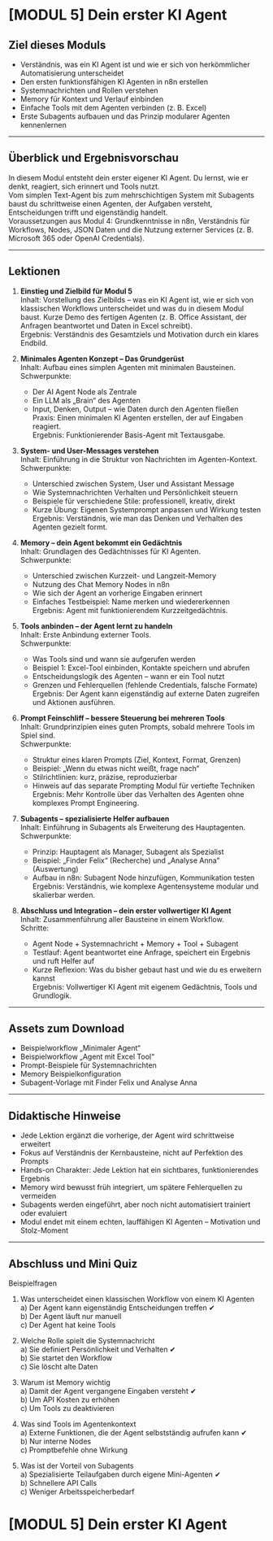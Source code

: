 # [MODUL 5] Dein erster KI Agent

## Ziel dieses Moduls
- Verständnis, was ein KI Agent ist und wie er sich von herkömmlicher Automatisierung unterscheidet  
- Den ersten funktionsfähigen KI Agenten in n8n erstellen  
- Systemnachrichten und Rollen verstehen  
- Memory für Kontext und Verlauf einbinden  
- Einfache Tools mit dem Agenten verbinden (z. B. Excel)  
- Erste Subagents aufbauen und das Prinzip modularer Agenten kennenlernen  

---

## Überblick und Ergebnisvorschau
In diesem Modul entsteht dein erster eigener KI Agent. Du lernst, wie er denkt, reagiert, sich erinnert und Tools nutzt.  
Vom simplen Text-Agent bis zum mehrschichtigen System mit Subagents baust du schrittweise einen Agenten, der Aufgaben versteht, Entscheidungen trifft und eigenständig handelt.  
Voraussetzungen aus Modul 4: Grundkenntnisse in n8n, Verständnis für Workflows, Nodes, JSON Daten und die Nutzung externer Services (z. B. Microsoft 365 oder OpenAI Credentials).

---

## Lektionen

1. **Einstieg und Zielbild für Modul 5**  
   Inhalt: Vorstellung des Zielbilds – was ein KI Agent ist, wie er sich von klassischen Workflows unterscheidet und was du in diesem Modul baust. Kurze Demo des fertigen Agenten (z. B. Office Assistant, der Anfragen beantwortet und Daten in Excel schreibt).  
   Ergebnis: Verständnis des Gesamtziels und Motivation durch ein klares Endbild.  

2. **Minimales Agenten Konzept – Das Grundgerüst**  
   Inhalt: Aufbau eines simplen Agenten mit minimalen Bausteinen.  
   Schwerpunkte:  
   - Der AI Agent Node als Zentrale  
   - Ein LLM als „Brain“ des Agenten  
   - Input, Denken, Output – wie Daten durch den Agenten fließen  
   Praxis: Einen minimalen KI Agenten erstellen, der auf Eingaben reagiert.  
   Ergebnis: Funktionierender Basis-Agent mit Textausgabe.  

3. **System- und User-Messages verstehen**  
   Inhalt: Einführung in die Struktur von Nachrichten im Agenten-Kontext.  
   Schwerpunkte:  
   - Unterschied zwischen System, User und Assistant Message  
   - Wie Systemnachrichten Verhalten und Persönlichkeit steuern  
   - Beispiele für verschiedene Stile: professionell, kreativ, direkt  
   - Kurze Übung: Eigenen Systemprompt anpassen und Wirkung testen  
   Ergebnis: Verständnis, wie man das Denken und Verhalten des Agenten gezielt formt.  

4. **Memory – dein Agent bekommt ein Gedächtnis**  
   Inhalt: Grundlagen des Gedächtnisses für KI Agenten.  
   Schwerpunkte:  
   - Unterschied zwischen Kurzzeit- und Langzeit-Memory  
   - Nutzung des Chat Memory Nodes in n8n  
   - Wie sich der Agent an vorherige Eingaben erinnert  
   - Einfaches Testbeispiel: Name merken und wiedererkennen  
   Ergebnis: Agent mit funktionierendem Kurzzeitgedächtnis.  

5. **Tools anbinden – der Agent lernt zu handeln**  
   Inhalt: Erste Anbindung externer Tools.  
   Schwerpunkte:  
   - Was Tools sind und wann sie aufgerufen werden  
   - Beispiel 1: Excel-Tool einbinden, Kontakte speichern und abrufen  
   - Entscheidungslogik des Agenten – wann er ein Tool nutzt  
   - Grenzen und Fehlerquellen (fehlende Credentials, falsche Formate)  
   Ergebnis: Der Agent kann eigenständig auf externe Daten zugreifen und Aktionen ausführen.  

6. **Prompt Feinschliff – bessere Steuerung bei mehreren Tools**  
   Inhalt: Grundprinzipien eines guten Prompts, sobald mehrere Tools im Spiel sind.  
   Schwerpunkte:  
   - Struktur eines klaren Prompts (Ziel, Kontext, Format, Grenzen)  
   - Beispiel: „Wenn du etwas nicht weißt, frage nach“  
   - Stilrichtlinien: kurz, präzise, reproduzierbar  
   - Hinweis auf das separate Prompting Modul für vertiefte Techniken  
   Ergebnis: Mehr Kontrolle über das Verhalten des Agenten ohne komplexes Prompt Engineering.  

7. **Subagents – spezialisierte Helfer aufbauen**  
   Inhalt: Einführung in Subagents als Erweiterung des Hauptagenten.  
   Schwerpunkte:  
   - Prinzip: Hauptagent als Manager, Subagent als Spezialist  
   - Beispiel: „Finder Felix“ (Recherche) und „Analyse Anna“ (Auswertung)  
   - Aufbau in n8n: Subagent Node hinzufügen, Kommunikation testen  
   Ergebnis: Verständnis, wie komplexe Agentensysteme modular und skalierbar werden.  

8. **Abschluss und Integration – dein erster vollwertiger KI Agent**  
   Inhalt: Zusammenführung aller Bausteine in einem Workflow.  
   Schritte:  
   - Agent Node + Systemnachricht + Memory + Tool + Subagent  
   - Testlauf: Agent beantwortet eine Anfrage, speichert ein Ergebnis und ruft Helfer auf  
   - Kurze Reflexion: Was du bisher gebaut hast und wie du es erweitern kannst  
   Ergebnis: Vollwertiger KI Agent mit eigenem Gedächtnis, Tools und Grundlogik.  

---

## Assets zum Download
- Beispielworkflow „Minimaler Agent“  
- Beispielworkflow „Agent mit Excel Tool“  
- Prompt-Beispiele für Systemnachrichten  
- Memory Beispielkonfiguration  
- Subagent-Vorlage mit Finder Felix und Analyse Anna  

---

## Didaktische Hinweise
- Jede Lektion ergänzt die vorherige, der Agent wird schrittweise erweitert  
- Fokus auf Verständnis der Kernbausteine, nicht auf Perfektion des Prompts  
- Hands-on Charakter: Jede Lektion hat ein sichtbares, funktionierendes Ergebnis  
- Memory wird bewusst früh integriert, um spätere Fehlerquellen zu vermeiden  
- Subagents werden eingeführt, aber noch nicht automatisiert trainiert oder evaluiert  
- Modul endet mit einem echten, lauffähigen KI Agenten – Motivation und Stolz-Moment  

---

## Abschluss und Mini Quiz

Beispielfragen  
1. Was unterscheidet einen klassischen Workflow von einem KI Agenten  
   a) Der Agent kann eigenständig Entscheidungen treffen ✔  
   b) Der Agent läuft nur manuell  
   c) Der Agent hat keine Tools  

2. Welche Rolle spielt die Systemnachricht  
   a) Sie definiert Persönlichkeit und Verhalten ✔  
   b) Sie startet den Workflow  
   c) Sie löscht alte Daten  

3. Warum ist Memory wichtig  
   a) Damit der Agent vergangene Eingaben versteht ✔  
   b) Um API Kosten zu erhöhen  
   c) Um Tools zu deaktivieren  

4. Was sind Tools im Agentenkontext  
   a) Externe Funktionen, die der Agent selbstständig aufrufen kann ✔  
   b) Nur interne Nodes  
   c) Promptbefehle ohne Wirkung  

5. Was ist der Vorteil von Subagents  
   a) Spezialisierte Teilaufgaben durch eigene Mini-Agenten ✔  
   b) Schnellere API Calls  
   c) Weniger Arbeitsspeicherbedarf  
# [MODUL 5] Dein erster KI Agent
